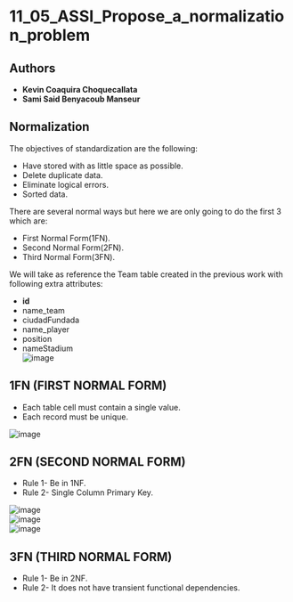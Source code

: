 # 11_05_ASSI_Propose_a_normalization_problem
## Authors  
- **Kevin Coaquira Choquecallata**  
- **Sami Said Benyacoub Manseur**  

## Normalization  
The objectives of standardization are the following:  
- Have stored with as little space as possible.  
- Delete duplicate data.  
- Eliminate logical errors.  
- Sorted data.  

There are several normal ways but here we are only going to do the first 3 which are:  
- First Normal Form(1FN).  
- Second Normal Form(2FN).  
- Third Normal Form(3FN).  

We will take as reference the Team table created in the previous work with following extra attributes:  
- **id**
- name_team
- ciudadFundada
- name_player  
- position
- nameStadium  
![image](https://github.com/sami24120/11_05_ASSI_Propose_a_normalization_problem/assets/91737963/39037ec1-9acc-4526-bc24-3fda2352267a)  
## 1FN (**FIRST NORMAL FORM)**  
- Each table cell must contain a single value.  
- Each record must be unique.  

![image](https://github.com/sami24120/11_05_ASSI_Propose_a_normalization_problem/assets/91737963/a9dbf4c8-36c2-4591-93b1-1c400037d20a)  
## 2FN (**SECOND NORMAL FORM**)  
- Rule 1- Be in 1NF.
- Rule 2- Single Column Primary Key.  

![image](https://github.com/sami24120/11_05_ASSI_Propose_a_normalization_problem/assets/91737963/0f2aefe7-6eb5-48a5-8062-ca94f6acc625)  
![image](https://github.com/sami24120/11_05_ASSI_Propose_a_normalization_problem/assets/91737963/f4e9f954-7e51-4f0e-8a0f-7b252788fb38)  
![image](https://github.com/sami24120/11_05_ASSI_Propose_a_normalization_problem/assets/91737963/5a13aaba-7094-4f0c-9aed-f3bb2d310b51)  

## 3FN (**THIRD NORMAL FORM**)  
- Rule 1- Be in 2NF.
- Rule 2- It does not have transient functional dependencies.

